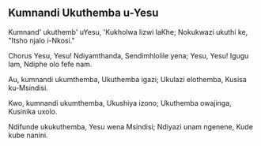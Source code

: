 ## Kumnandi Ukuthemba u-Yesu

Kumnand' ukuthemb' uYesu, 'Kukholwa lizwi laKhe;
Nokukwazi ukuthi ke, "Itsho njalo i-Nkosi."

Chorus
Yesu, Yesu! Ndiyamthanda, Sendimhlolile yena;
Yesu, Yesu! Igugu lam, Ndiphe olo fefe nam.

Au, kumnandi ukumthemba, Ukuthemba igazi;
Ukulazi elothemba, Kusisa ku-Msindisi.

Kwo, kumnandi ukumthemba, Ukushiya izono;
Ukuthemba owajinga, Kusinika uxolo.

Ndifunde ukukuthemba, Yesu wena Msindisi;
Ndiyazi unam ngenene, Kude kube nanini.

